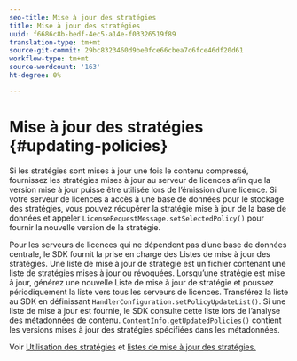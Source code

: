 ```yaml
---
seo-title: Mise à jour des stratégies
title: Mise à jour des stratégies
uuid: f6686c8b-bedf-4ec5-a14e-f03326519f89
translation-type: tm+mt
source-git-commit: 29bc8323460d9be0fce66cbea7c6fce46df20d61
workflow-type: tm+mt
source-wordcount: '163'
ht-degree: 0%

---
```



# Mise à jour des stratégies {#updating-policies}

Si les stratégies sont mises à jour une fois le contenu compressé, fournissez les stratégies mises à jour au serveur de licences afin que la version mise à jour puisse être utilisée lors de l’émission d’une licence. Si votre serveur de licences a accès à une base de données pour le stockage des stratégies, vous pouvez récupérer la stratégie mise à jour de la base de données et appeler `LicenseRequestMessage.setSelectedPolicy()` pour fournir la nouvelle version de la stratégie.

Pour les serveurs de licences qui ne dépendent pas d’une base de données centrale, le SDK fournit la prise en charge des Listes de mise à jour des stratégies. Une liste de mise à jour de stratégie est un fichier contenant une liste de stratégies mises à jour ou révoquées. Lorsqu’une stratégie est mise à jour, générez une nouvelle Liste de mise à jour de stratégie et poussez périodiquement la liste vers tous les serveurs de licences. Transférez la liste au SDK en définissant `HandlerConfiguration.setPolicyUpdateList()`. Si une liste de mise à jour est fournie, le SDK consulte cette liste lors de l’analyse des métadonnées de contenu. `ContentInfo.getUpdatedPolicies()` contient les versions mises à jour des stratégies spécifiées dans les métadonnées.

Voir [Utilisation des stratégies](../../../aaxs-protecting-content/content-working-with-policies/content-working-with-policies-overview.md) et [listes de mise à jour des stratégies.](/help/digital-rights-management/protecting-content/working-policies-overview/policy-update-lists/working-with-policy-update-lists.md)
